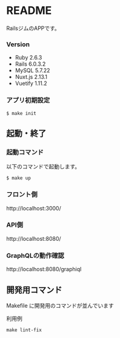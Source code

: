 # README

RailsジムのAPPです。


### Version
- Ruby 2.6.3
- Rails 6.0.3.2
- MySQL 5.7.22
- Nuxt.js 2.13.1
- Vuetify 1.11.2

### アプリ初期設定
```
$ make init
```

## 起動・終了

### 起動コマンド

以下のコマンドで起動します。

```
$ make up
```

### フロント側
http://localhost:3000/

### API側
http://localhost:8080/

### GraphQLの動作確認
http://localhost:8080/graphiql

## 開発用コマンド

Makefile に開発用のコマンドが並んでいます

利用例

`make lint-fix`
